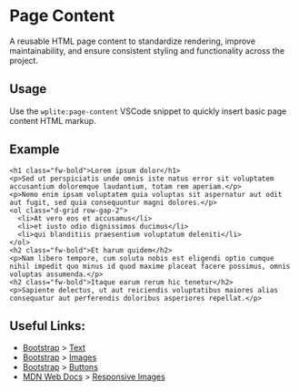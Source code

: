 # Page Content

A reusable HTML page content to standardize rendering, improve maintainability, and ensure consistent styling and functionality across the project.

## Usage

Use the `wplite:page-content` VSCode snippet to quickly insert basic page content HTML markup.

## Example

```phtml
<h1 class="fw-bold">Lorem ipsum dolor</h1>
<p>Sed ut perspiciatis unde omnis iste natus error sit voluptatem accusantium doloremque laudantium, totam rem aperiam.</p>
<p>Nemo enim ipsam voluptatem quia voluptas sit aspernatur aut odit aut fugit, sed quia consequuntur magni dolores.</p>
<ol class="d-grid row-gap-2">
  <li>At vero eos et accusamus</li>
  <li>et iusto odio dignissimos ducimus</li>
  <li>qui blanditiis praesentium voluptatum deleniti</li>
</ol>
<h2 class="fw-bold">Et harum quidem</h2>
<p>Nam libero tempore, cum soluta nobis est eligendi optio cumque nihil impedit quo minus id quod maxime placeat facere possimus, omnis voluptas assumenda.</p>
<h2 class="fw-bold">Itaque earum rerum hic tenetur</h2>
<p>Sapiente delectus, ut aut reiciendis voluptatibus maiores alias consequatur aut perferendis doloribus asperiores repellat.</p>
```

## Useful Links:

- [Bootstrap](https://getbootstrap.com/) > [Text](https://getbootstrap.com/docs/5.3/utilities/text/)
- [Bootstrap](https://getbootstrap.com/) > [Images](https://getbootstrap.com/docs/5.3/content/images/)
- [Bootstrap](https://getbootstrap.com/) > [Buttons](https://getbootstrap.com/docs/5.3/components/buttons/)
- [MDN Web Docs](https://developer.mozilla.org/en-US/) > [Responsive Images](https://developer.mozilla.org/en-US/docs/Learn/HTML/Multimedia_and_embedding/Responsive_images)
